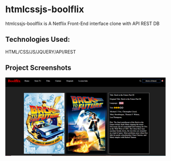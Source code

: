 # htmlcssjs-boolflix

htmlcssjs-boolflix is  A Netflix Front-End interface clone with API REST DB 

## Technologies Used:

HTML/CSS/JS/JQUERY/API/REST

## Project Screenshots

 ![](futuro.png)
